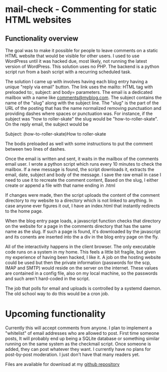 # mail-check - Commenting for static HTML websites 

## Functionality overview

The goal was to make it possible for people to leave comments on a static HTML website 
that would be visible for 
other users. I used to use WordPress until it was hacked due, most likely, not running the 
latest version of WordPress. This solution uses no PHP. The backend is a python script 
run from a bash script with a recurring scheduled task. 


The solution I came up with involves having each blog entry having a unique "reply via email" 
button. The link uses the mailto: HTML tag with preloaded to:, subject: and body= 
parameters. The email is a dedicated mailbox with a name like comments@myblog.com. The 
subject contains the name of the "slug" along with the subject line. The "slug" is the 
part of the URL of the posting that has the name normalized removing punctuation and 
providing dashes where spaces or punctuation was. For instance, if the subject was 
"how to roller-skate" the slug would be "how-to-roller-skate". On the reply email, the 
subject would be 

Subject: (how-to-roller-skate)How to roller-skate

The bodis preloaded as well with some instructions to put the comment between two lines 
of dashes. 

Once the email is written and sent, it waits in the mailbox of the comments email user. 
I wrote a python script which runs every 10 minutes to check the mailbox. If a new message is found, 
the script downloads it, extracts the email, date, subject and body of the message. I save 
the raw email in case I need to use it to recreate the comment content, Based on the slug, 
I either create or append a file with that name ending in .html 

If changes were made, then the script uploads the content of the comment directory to my website to a 
directory which is not linked to anything. In case anyone ever figures it out, I have an index.html that 
instantly redirects to the home page. 

When the blog entry page loads, a javascript function checks that directory on the website for a page in the comments 
directory that has the same name as the 
slug.  If such a page is found, it's downloaded by the javascript and its conents are inserted 
into the a div in the blog entry page on the fly. 

All of the interactivity happens in the client browser. The only executable code runs on a system in my home. This 
feels a little bit fragile, but given my experience of having been hacked, I like it. A job on the hosting website 
could be used but then the private information (passwords for the scp, IMAP and SMTP) would reside on the server 
on the internet. These values are contained in a config file, also on my local machine, so the passwords and such 
aren't hard-coded in the script. 

The job that polls for email and uploads is controlled by a systemd daemon. The old school way to do this would 
be a cron job. 

# Upcoming functionality

Currently this will accept comments from anyone. I plan to implement a "whitelist" of email addresses who are allowed
to post. First time someone posts, It will probably end up being a SQLite database or something similar running on the 
same system as the checkmail script. Once someone is added, they can post whatever they want. I currently have no 
plans for post-by-post moderation. I just don't have that many readers yet. 


Files are available for download at my [github repository](https://github.com/rcanzlovar/mail-check)
